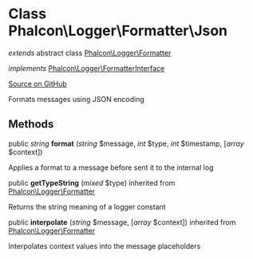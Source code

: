 # Class **Phalcon\\Logger\\Formatter\\Json**

*extends* abstract class [Phalcon\Logger\Formatter](/[[language]]/[[version]]/api/Phalcon_Logger_Formatter)

*implements* [Phalcon\Logger\FormatterInterface](/[[language]]/[[version]]/api/Phalcon_Logger_FormatterInterface)

<a href="https://github.com/phalcon/cphalcon/blob/master/phalcon/logger/formatter/json.zep" class="btn btn-default btn-sm">Source on GitHub</a>

Formats messages using JSON encoding

## Methods

public *string* **format** (*string* $message, *int* $type, *int* $timestamp, [*array* $context])

Applies a format to a message before sent it to the internal log

public **getTypeString** (*mixed* $type) inherited from [Phalcon\Logger\Formatter](/[[language]]/[[version]]/api/Phalcon_Logger_Formatter)

Returns the string meaning of a logger constant

public **interpolate** (*string* $message, [*array* $context]) inherited from [Phalcon\Logger\Formatter](/[[language]]/[[version]]/api/Phalcon_Logger_Formatter)

Interpolates context values into the message placeholders